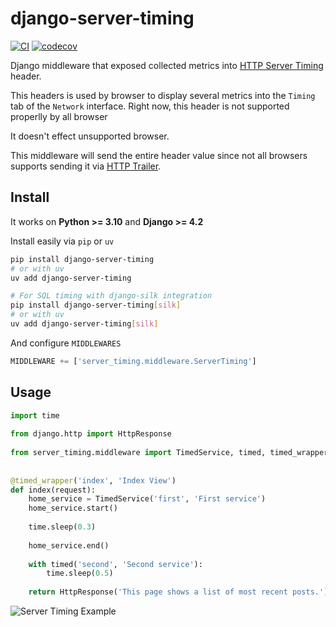 # django-server-timing

[![CI](https://github.com/vtemian/django-server-timing/actions/workflows/ci.yml/badge.svg)](https://github.com/vtemian/django-server-timing/actions/workflows/ci.yml)
[![codecov](https://codecov.io/gh/vtemian/django-server-timing/branch/master/graph/badge.svg)](https://codecov.io/gh/vtemian/django-server-timing)

Django middleware that exposed collected metrics into [HTTP Server Timing](https://www.w3.org/TR/server-timing/) header.

This headers is used by browser to display several metrics into the `Timing` tab of the `Network` interface.
Right now, this header is not supported properlly by all browser

It doesn't effect unsupported browser.

This middleware will send the entire header value since not all browsers supports sending it via [HTTP Trailer](https://developer.mozilla.org/en-US/docs/Web/HTTP/Headers/Trailer).

## Install

It works on **Python >= 3.10** and **Django >= 4.2**

Install easily via `pip` or `uv`
```bash
pip install django-server-timing
# or with uv
uv add django-server-timing

# For SQL timing with django-silk integration
pip install django-server-timing[silk]
# or with uv
uv add django-server-timing[silk]
```
And configure `MIDDLEWARES`

```python
MIDDLEWARE += ['server_timing.middleware.ServerTiming']
```

## Usage
```python
import time                                                                        
                                                                                     
from django.http import HttpResponse                                               
                                                                                     
from server_timing.middleware import TimedService, timed, timed_wrapper            
                                                                                     
                                                                                     
@timed_wrapper('index', 'Index View')                                              
def index(request):                                                                
    home_service = TimedService('first', 'First service')                          
    home_service.start()                                                           
                                                                                     
    time.sleep(0.3)                                                                
                                                                                     
    home_service.end()                                                             
                                                                                     
    with timed('second', 'Second service'):                                        
        time.sleep(0.5)                                                            
                                                                                     
    return HttpResponse('This page shows a list of most recent posts.')
```

![Server Timing Example](https://raw.githubusercontent.com/vtemian/django-server-timing/master/example/server-timing-example.png)
